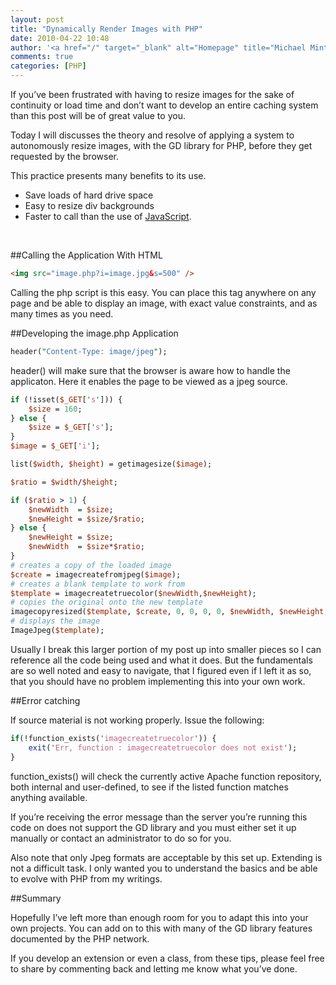 ```yaml
---
layout: post
title: "Dynamically Render Images with PHP"
date: 2010-04-22 10:48
author: '<a href="/" target="_blank" alt="Homepage" title="Michael Minter">Michael Minter</a>'
comments: true
categories: [PHP]
---
```

If you’ve been frustrated with having to resize images for the sake of continuity or load time and don’t want to develop an entire caching system than this post will be of great value to you.

<!--more-->

Today I will discusses the theory and resolve of applying a system to autonomously resize images, with the GD library for PHP, before they get requested by the browser.

This practice presents many benefits to its use.

* Save loads of hard drive space
* Easy to resize div backgrounds
* Faster to call than the use of [JavaScript](/blog/server-vs-client).

<br style="clear:both;" />

##Calling the Application With HTML

``` html
<img src="image.php?i=image.jpg&s=500" />
```

Calling the php script is this easy. You can place this tag anywhere on any page and be able to display an image, with exact value constraints, and as many times as you need.

##Developing the image.php Application

``` perl
header("Content-Type: image/jpeg");
```

header() will make sure that the browser is aware how to handle the applicaton. Here it enables the page to be viewed as a jpeg source.

``` perl
if (!isset($_GET['s'])) {
    $size = 160;
} else {
    $size = $_GET['s'];
}
$image = $_GET['i'];

list($width, $height) = getimagesize($image);

$ratio = $width/$height;

if ($ratio > 1) {
    $newWidth  = $size;
    $newHeight = $size/$ratio;
} else {
    $newHeight = $size;
    $newWidth  = $size*$ratio;
}
# creates a copy of the loaded image
$create = imagecreatefromjpeg($image);
# creates a blank template to work from
$template = imagecreatetruecolor($newWidth,$newHeight);
# copies the original onto the new template
imagecopyresized($template, $create, 0, 0, 0, 0, $newWidth, $newHeight, $width, $height);
# displays the image
ImageJpeg($template);
```

Usually I break this larger portion of my post up into smaller pieces so I can reference all the code being used and what it does. But the fundamentals are so well noted and easy to navigate, that I figured even if I left it as so, that you should have no problem implementing this into your own work.

##Error catching

If source material is not working properly. Issue the following:

``` perl
if(!function_exists('imagecreatetruecolor')) {
    exit('Err, function : imagecreatetruecolor does not exist');
}
```

function_exists() will check the currently active Apache function repository, both internal and user-defined, to see if the listed function matches anything available.

If you’re receiving the error message than the server you’re running this code on does not support the GD library and you must either set it up manually or contact an administrator to do so for you.

Also note that only Jpeg formats are acceptable by this set up. Extending is not a difficult task. I only wanted you to understand the basics and be able to evolve with PHP from my writings.

##Summary

Hopefully I’ve left more than enough room for you to adapt this into your own projects. You can add on to this with many of the GD library features documented by the PHP network.

If you develop an extension or even a class, from these tips, please feel free to share by commenting back and letting me know what you’ve done.
